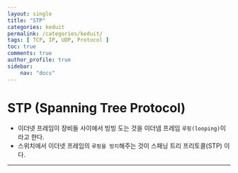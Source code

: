 ```yaml
---
layout: single
title: "STP"
categories: keduit
permalink: /categories/keduit/
tags: [ TCP, IP, UDP, Protocol ]
toc: true 
comments: true
author_profile: true
sidebar:
    nav: "docs"
---
```


# STP (Spanning Tree Protocol)

* 이더넷 프레임이 장비들 사이에서 빙빙 도는 것을 이더넴 프레임 `루핑(looping)`이라고 한다.
* 스위치에서 이더넷 프레임의 `루핑을 방지`해주는 것이 스패닝 트리 프리토콜(STP) 이다.

---

